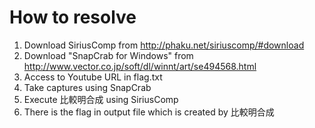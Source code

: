# How to resolve
1. Download SiriusComp from http://phaku.net/siriuscomp/#download
2. Download "SnapCrab for Windows" from http://www.vector.co.jp/soft/dl/winnt/art/se494568.html
3. Access to Youtube URL in flag.txt
4. Take captures using SnapCrab
5. Execute 比較明合成 using SiriusComp
6. There is the flag in output file which is created by 比較明合成
